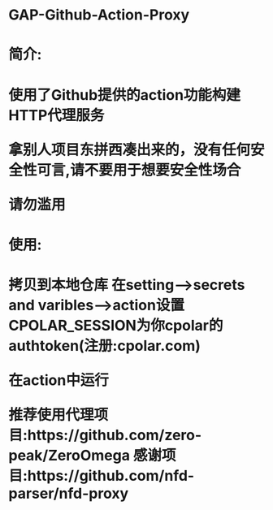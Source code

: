 # GAP-Github-Action-Proxy
<h1>简介:<h1/><p/>
  使用了Github提供的action功能构建HTTP代理服务<p/>
  拿别人项目东拼西凑出来的，没有任何安全性可言,请不要用于想要安全性场合<p/>
  请勿滥用
<h1>使用:<h1/><p/>
  拷贝到本地仓库
  在setting-->secrets and varibles-->action设置CPOLAR_SESSION为你cpolar的authtoken(注册:cpolar.com)<p/>
  在action中运行<p/>
推荐使用代理项目:https://github.com/zero-peak/ZeroOmega
感谢项目:https://github.com/nfd-parser/nfd-proxy
